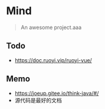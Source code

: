 # Mind

> An awesome project.aaa

## Todo

- https://doc.ruoyi.vip/ruoyi-vue/

## Memo

- https://joeup.gitee.io/think-java/#/
- 源代码是最好的文档